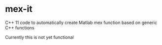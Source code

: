 mex-it
======

C++ 11 code to automatically create Matlab mex function based on generic C++ functions


Currently this is not yet functional
